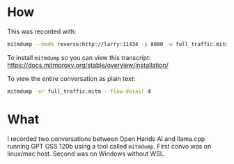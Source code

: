 # How

This was recorded with:

```bash
mitmdump --mode reverse:http://larry:11434 -p 8080 -w full_traffic.mitm
```

To install `mitmdump` so you can view this transcript: https://docs.mitmproxy.org/stable/overview/installation/

To view the entire conversation as plain text:

```bash
mitmdump -nr full_traffic.mitm --flow-detail 4
```

# What
I recorded two conversations between Open Hands AI and llama.cpp running GPT OSS 120b
using a tool called `mitmdump`. First convo was on linux/mac host. Second was on Windows without WSL.
